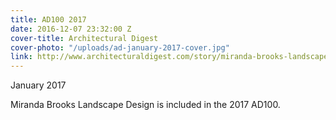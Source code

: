 ```yaml
---
title: AD100 2017
date: 2016-12-07 23:32:00 Z
cover-title: Architectural Digest
cover-photo: "/uploads/ad-january-2017-cover.jpg"
link: http://www.architecturaldigest.com/story/miranda-brooks-landscape-design-ad100
---
```


January 2017

Miranda Brooks Landscape Design is included in the 2017 AD100.
